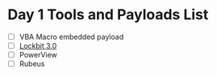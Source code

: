 # Day 1 Tools and Payloads List
- [ ] VBA Macro embedded payload
- [ ] [Lockbit 3.0](https://github.com/Tennessene/LockBit)
- [ ] PowerView
- [ ] Rubeus
